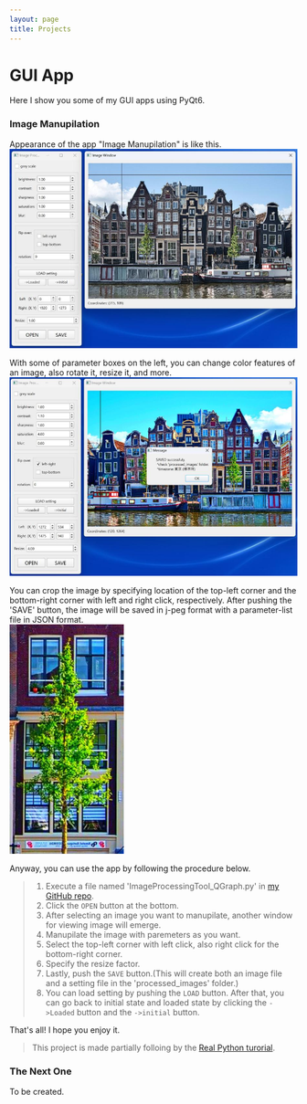 ```yaml
---
layout: page
title: Projects
---
```


# GUI App

Here I show you some of my GUI apps using PyQt6.


### Image Manupilation
Appearance of the app "Image Manupilation" is like this.
<img src="images\ImageProcessingToolfigure1_v3.jpg" width="600">  

With some of parameter boxes on the left, you can change color features of an image, also rotate it, resize it, and more. 
<img src="images\ImageProcessingToolfigure2_v3.jpg" width="600">  

You can crop the image by specifying location of the top-left corner and the bottom-right corner with left and right click, respectively. After pushing the 'SAVE' button, the image will be saved in j-peg format with a parameter-list file in JSON format.  
<img src="images\ImageProcessingToolfigure3v2.jpg" width="200">  

Anyway, you can use the app by following the procedure below.
>  1. Execute a file named 'ImageProcessingTool_QGraph.py' in [my GitHub repo](https://github.com/NonoY58/Image-Processing-Tool). 
>  2. Click the `OPEN` button at the bottom.
>  3. After selecting an image you want to manupilate, another window for viewing image will emerge.
>  4. Manupilate the image with paremeters as you want.
>  5. Select the top-left corner with left click, also right click for the bottom-right corner.
>  6. Specify the resize factor.
>  7. Lastly, push the `SAVE` button.(This will create both an image file and a setting file in the 'processed_images' folder.)
>  8. You can load setting by pushing the `LOAD` button. After that, you can go back to initial state and loaded state by clicking the `->Loaded` button and the `->initial` button.

That's all! I hope you enjoy it.


>This project is made partially folloing by the [Real Python turorial](https://realpython.com/image-processing-with-the-python-pillow-library/).



### The Next One
To be created.
